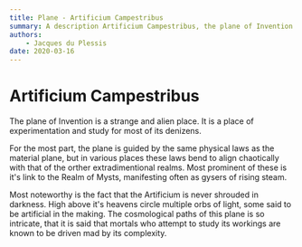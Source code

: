 ```yaml
---
title: Plane - Artificium Campestribus
summary: A description Artificium Campestribus, the plane of Invention and Arcane Secrets
authors:
    - Jacques du Plessis
date: 2020-03-16
---
```

# Artificium Campestribus

The plane of Invention is a strange and alien place.  It is a place of experimentation and study for most of its denizens.

For the most part, the plane is guided by the same physical laws as the material plane, but in various places these laws bend to align chaotically with that of the orther extradimentional realms.  Most prominent of these is it's link to the Realm of Mysts, manifesting often as gysers of rising steam.

Most noteworthy is the fact that the Artificium is never shrouded in darkness.  High above it's heavens circle multiple orbs of light, some said to be artificial in the making.  The cosmological paths of this plane is so intricate, that it is said that mortals who attempt to study its workings are known to be driven mad by its complexity.